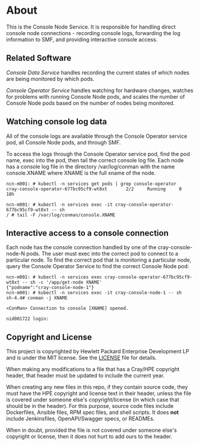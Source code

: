 # About
This is the Console Node Service.  It is responsible for handling direct console
node connections - recording console logs, forwarding the log information to
SMF, and providing interactive console access.

## Related Software
*Console Data Service* handles recording the current states of which nodes 
are being monitored by which pods.

*Console Operator Service* handles watching for hardware changes, watches for
problems with running Console Node pods, and scales the number of Console Node
pods based on the number of nodes being monitored.

## Watching console log data
All of the console logs are available through the Console Operator service pod,
all Console Node pods, and through SMF.

To access the logs through the Console Operator service pod, find the pod name,
exec into the pod, then tail the correct console log file.  Each node has a
console log file in the directory /var/log/conman with the name console.XNAME
where XNAME is the full xname of the node.

```
ncn-m001: # kubectl -n services get pods | grep console-operator
cray-console-operator-677bc95cf9-wt8xt       2/2     Running     0          18h

ncn-m001: # kubectl -n services exec -it cray-console-operator-677bc95cf9-wt8xt -- sh
/ # tail -F /var/log/conman/console.XNAME
```

## Interactive access to a console connection
Each node has the console connection handled by one of the cray-console-node-N pods.  The
user must exec into the correct pod to connect to a particular node.  To find the correct
pod that is monitoring a particular node, query the Console Operator Service to find the
correct Console Node pod:
```
ncn-m001: # kubectl -n services exec cray-console-operator-677bc95cf9-wt8xt -- sh -c '/app/get-node XNAME'
{"podname":"cray-console-node-1"}
ncn-m001: # kubectl -n services exec -it cray-console-node-1 -- sh
sh-4.4# conman -j XNAME

<ConMan> Connection to console [XNAME] opened.

nid001722 login: 
```

## Copyright and License
This project is copyrighted by Hewlett Packard Enterprise Development LP and is under the MIT
license. See the [LICENSE](LICENSE) file for details.

When making any modifications to a file that has a Cray/HPE copyright header, that header
must be updated to include the current year.

When creating any new files in this repo, if they contain source code, they must have
the HPE copyright and license text in their header, unless the file is covered under
someone else's copyright/license (in which case that should be in the header). For this
purpose, source code files include Dockerfiles, Ansible files, RPM spec files, and shell
scripts. It does **not** include Jenkinsfiles, OpenAPI/Swagger specs, or READMEs.

When in doubt, provided the file is not covered under someone else's copyright or license, then
it does not hurt to add ours to the header.